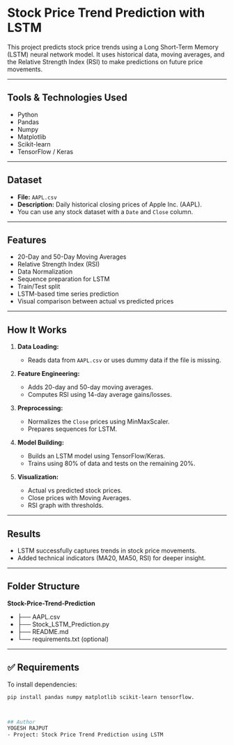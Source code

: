 # Stock Price Trend Prediction with LSTM

This project predicts stock price trends using a Long Short-Term Memory (LSTM) neural network model. It uses historical data, moving averages, and the Relative Strength Index (RSI) to make predictions on future price movements.

---

## Tools & Technologies Used
- Python
- Pandas
- Numpy
- Matplotlib
- Scikit-learn
- TensorFlow / Keras

---

## Dataset
- **File:** `AAPL.csv`
- **Description:** Daily historical closing prices of Apple Inc. (AAPL).
- You can use any stock dataset with a `Date` and `Close` column.

---

## Features
- 20-Day and 50-Day Moving Averages
- Relative Strength Index (RSI)
- Data Normalization
- Sequence preparation for LSTM
- Train/Test split
- LSTM-based time series prediction
- Visual comparison between actual vs predicted prices

---

## How It Works

1. **Data Loading:**
   - Reads data from `AAPL.csv` or uses dummy data if the file is missing.

2. **Feature Engineering:**
   - Adds 20-day and 50-day moving averages.
   - Computes RSI using 14-day average gains/losses.

3. **Preprocessing:**
   - Normalizes the `Close` prices using MinMaxScaler.
   - Prepares sequences for LSTM.

4. **Model Building:**
   - Builds an LSTM model using TensorFlow/Keras.
   - Trains using 80% of data and tests on the remaining 20%.

5. **Visualization:**
   - Actual vs predicted stock prices.
   - Close prices with Moving Averages.
   - RSI graph with thresholds.

---

## Results

- LSTM successfully captures trends in stock price movements.
- Added technical indicators (MA20, MA50, RSI) for deeper insight.

---

## Folder Structure
**Stock-Price-Trend-Prediction**
- ├── AAPL.csv
- ├── Stock_LSTM_Prediction.py
- ├── README.md
- └── requirements.txt (optional)

 
---

## ✅ Requirements

To install dependencies:

```bash
pip install pandas numpy matplotlib scikit-learn tensorflow.



## Author
YOGESH RAJPUT
- Project: Stock Price Trend Prediction using LSTM


